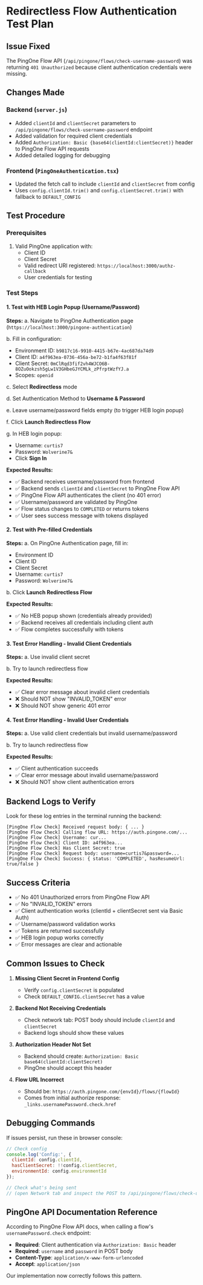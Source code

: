 # Redirectless Flow Authentication Test Plan

## Issue Fixed
The PingOne Flow API (`/api/pingone/flows/check-username-password`) was returning `401 Unauthorized` because client authentication credentials were missing.

## Changes Made

### Backend (`server.js`)
- Added `clientId` and `clientSecret` parameters to `/api/pingone/flows/check-username-password` endpoint
- Added validation for required client credentials
- Added `Authorization: Basic {base64(clientId:clientSecret)}` header to PingOne Flow API requests
- Added detailed logging for debugging

### Frontend (`PingOneAuthentication.tsx`)
- Updated the fetch call to include `clientId` and `clientSecret` from config
- Uses `config.clientId.trim()` and `config.clientSecret.trim()` with fallback to `DEFAULT_CONFIG`

## Test Procedure

### Prerequisites
1. Valid PingOne application with:
   - Client ID
   - Client Secret
   - Valid redirect URI registered: `https://localhost:3000/authz-callback`
   - User credentials for testing

### Test Steps

#### 1. **Test with HEB Login Popup (Username/Password)**
   
   **Steps:**
   a. Navigate to PingOne Authentication page (`https://localhost:3000/pingone-authentication`)
   
   b. Fill in configuration:
   - Environment ID: `b9817c16-9910-4415-b67e-4ac687da74d9`
   - Client ID: `a4f963ea-0736-456a-be72-b1fa4f63f81f`
   - Client Secret: `0mClRqd3fif2vh4WJCO6B-8OZuOokzsh5gLw1V3GHbeGJYCMLk_zPfrptWzfYJ.a`
   - Scopes: `openid`
   
   c. Select **Redirectless** mode
   
   d. Set Authentication Method to **Username & Password**
   
   e. Leave username/password fields empty (to trigger HEB login popup)
   
   f. Click **Launch Redirectless Flow**
   
   g. In HEB login popup:
   - Username: `curtis7`
   - Password: `Wolverine7&`
   - Click **Sign In**
   
   **Expected Results:**
   - ✅ Backend receives username/password from frontend
   - ✅ Backend sends `clientId` and `clientSecret` to PingOne Flow API
   - ✅ PingOne Flow API authenticates the client (no 401 error)
   - ✅ Username/password are validated by PingOne
   - ✅ Flow status changes to `COMPLETED` or returns tokens
   - ✅ User sees success message with tokens displayed

#### 2. **Test with Pre-filled Credentials**
   
   **Steps:**
   a. On PingOne Authentication page, fill in:
   - Environment ID
   - Client ID
   - Client Secret
   - Username: `curtis7`
   - Password: `Wolverine7&`
   
   b. Click **Launch Redirectless Flow**
   
   **Expected Results:**
   - ✅ No HEB popup shown (credentials already provided)
   - ✅ Backend receives all credentials including client auth
   - ✅ Flow completes successfully with tokens

#### 3. **Test Error Handling - Invalid Client Credentials**
   
   **Steps:**
   a. Use invalid client secret
   
   b. Try to launch redirectless flow
   
   **Expected Results:**
   - ✅ Clear error message about invalid client credentials
   - ❌ Should NOT show "INVALID_TOKEN" error
   - ❌ Should NOT show generic 401 error

#### 4. **Test Error Handling - Invalid User Credentials**
   
   **Steps:**
   a. Use valid client credentials but invalid username/password
   
   b. Try to launch redirectless flow
   
   **Expected Results:**
   - ✅ Client authentication succeeds
   - ✅ Clear error message about invalid username/password
   - ❌ Should NOT show client authentication errors

## Backend Logs to Verify

Look for these log entries in the terminal running the backend:

```
[PingOne Flow Check] Received request body: { ... }
[PingOne Flow Check] Calling flow URL: https://auth.pingone.com/...
[PingOne Flow Check] Username: cur...
[PingOne Flow Check] Client ID: a4f963ea...
[PingOne Flow Check] Has Client Secret: true
[PingOne Flow Check] Request body: username=curtis7&password=...
[PingOne Flow Check] Success: { status: 'COMPLETED', hasResumeUrl: true/false }
```

## Success Criteria

- ✅ No 401 Unauthorized errors from PingOne Flow API
- ✅ No "INVALID_TOKEN" errors
- ✅ Client authentication works (clientId + clientSecret sent via Basic Auth)
- ✅ Username/password validation works
- ✅ Tokens are returned successfully
- ✅ HEB login popup works correctly
- ✅ Error messages are clear and actionable

## Common Issues to Check

1. **Missing Client Secret in Frontend Config**
   - Verify `config.clientSecret` is populated
   - Check `DEFAULT_CONFIG.clientSecret` has a value

2. **Backend Not Receiving Credentials**
   - Check network tab: POST body should include `clientId` and `clientSecret`
   - Backend logs should show these values

3. **Authorization Header Not Set**
   - Backend should create: `Authorization: Basic base64(clientId:clientSecret)`
   - PingOne should accept this header

4. **Flow URL Incorrect**
   - Should be: `https://auth.pingone.com/{envId}/flows/{flowId}`
   - Comes from initial authorize response: `_links.usernamePassword.check.href`

## Debugging Commands

If issues persist, run these in browser console:

```javascript
// Check config
console.log('Config:', {
  clientId: config.clientId,
  hasClientSecret: !!config.clientSecret,
  environmentId: config.environmentId
});

// Check what's being sent
// (open Network tab and inspect the POST to /api/pingone/flows/check-username-password)
```

## PingOne API Documentation Reference

According to PingOne Flow API docs, when calling a flow's `usernamePassword.check` endpoint:
- **Required**: Client authentication via `Authorization: Basic` header
- **Required**: `username` and `password` in POST body
- **Content-Type**: `application/x-www-form-urlencoded`
- **Accept**: `application/json`

Our implementation now correctly follows this pattern.


